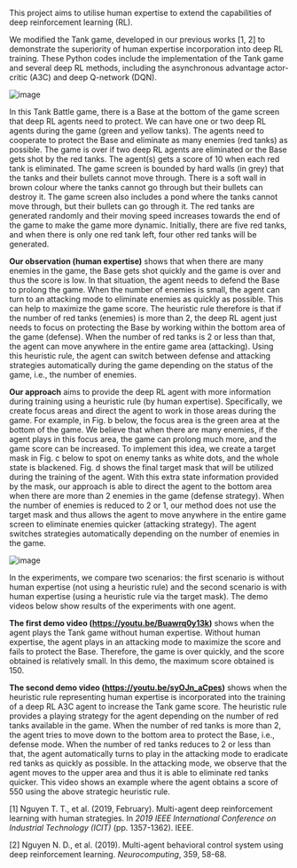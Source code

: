 This project aims to utilise human expertise to extend the capabilities of deep reinforcement learning (RL). 

We modified the Tank game, developed in our previous works [1, 2] to demonstrate the superiority of human expertise incorporation into deep RL training. These Python codes include the implementation of the Tank game and several deep RL methods, including the asynchronous advantage actor-critic (A3C) and deep Q-network (DQN).

![image](https://user-images.githubusercontent.com/59295532/113085936-71c6c380-922c-11eb-8748-dc629607f344.png)

In this Tank Battle game, there is a Base at the bottom of the game screen that deep RL agents need to protect. We can have one or two deep RL agents during the game (green and yellow tanks). The agents need to cooperate to protect the Base and eliminate as many enemies (red tanks) as possible. The game is over if two deep RL agents are eliminated or the Base gets shot by the red tanks. The agent(s) gets a score of 10 when each red tank is eliminated. The game screen is bounded by hard walls (in grey) that the tanks and their bullets cannot move through. There is a soft wall in brown colour where the tanks cannot go through but their bullets can destroy it. The game screen also includes a pond where the tanks cannot move through, but their bullets can go through it. The red tanks are generated randomly and their moving speed increases towards the end of the game to make the game more dynamic. Initially, there are five red tanks, and when there is only one red tank left, four other red tanks will be generated.

**Our observation (human expertise)** shows that when there are many enemies in the game, the Base gets shot quickly and the game is over and thus the score is low. In that situation, the agent needs to defend the Base to prolong the game. When the number of enemies is small, the agent can turn to an attacking mode to eliminate enemies as quickly as possible. This can help to maximize the game score. The heuristic rule therefore is that if the number of red tanks (enemies) is more than 2, the deep RL agent just needs to focus on protecting the Base by working within the bottom area of the game (defense). When the number of red tanks is 2 or less than that, the agent can move anywhere in the entire game area (attacking). Using this heuristic rule, the agent can switch between defense and attacking strategies automatically during the game depending on the status of the game, i.e., the number of enemies.

**Our approach** aims to provide the deep RL agent with more information during training using a heuristic rule (by human expertise). Specifically, we create focus areas and direct the agent to work in those areas during the game. For example, in Fig. b below, the focus area is the green area at the bottom of the game. We believe that when there are many enemies, if the agent plays in this focus area, the game can prolong much more, and the game score can be increased. To implement this idea, we create a target mask in Fig. c below to spot on enemy tanks as white dots, and the whole state is blackened. Fig. d shows the final target mask that will be utilized during the training of the agent. With this extra state information provided by the mask, our approach is able to direct the agent to the bottom area when there are more than 2 enemies in the game (defense strategy). When the number of enemies is reduced to 2 or 1, our method does not use the target mask and thus allows the agent to move anywhere in the entire game screen to eliminate enemies quicker (attacking strategy). The agent switches strategies automatically depending on the number of enemies in the game.

![image](https://user-images.githubusercontent.com/59295532/113088110-b05e7d00-9230-11eb-9ebb-b4f4f13ab47e.png)

In the experiments, we compare two scenarios: the first scenario is without human expertise (not using a heuristic rule) and the second scenario is with human expertise (using a heuristic rule via the target mask). The demo videos below show results of the experiments with one agent.

**The first demo video (https://youtu.be/Buawrq0y13k)** shows when the agent plays the Tank game without human expertise. Without human expertise, the agent plays in an attacking mode to maximize the score and fails to protect the Base. Therefore, the game is over quickly, and the score obtained is relatively small. In this demo, the maximum score obtained is 150.

**The second demo video (https://youtu.be/syOJn_aCpes)** shows when the heuristic rule representing human expertise is incorporated into the training of a deep RL A3C agent to increase the Tank game score. The heuristic rule provides a playing strategy for the agent depending on the number of red tanks available in the game. When the number of red tanks is more than 2, the agent tries to move down to the bottom area to protect the Base, i.e., defense mode. When the number of red tanks reduces to 2 or less than that, the agent automatically turns to play in the attacking mode to eradicate red tanks as quickly as possible. In the attacking mode, we observe that the agent moves to the upper area and thus it is able to eliminate red tanks quicker. This video shows an example where the agent obtains a score of 550 using the above strategic heuristic rule.

[1] Nguyen T. T., et al. (2019, February). Multi-agent deep reinforcement learning with human strategies. In _2019 IEEE International Conference on Industrial Technology (ICIT)_ (pp. 1357-1362). IEEE.

[2]	Nguyen N. D., et al. (2019). Multi-agent behavioral control system using deep reinforcement learning. _Neurocomputing_, 359, 58-68.

